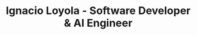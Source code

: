 ---
title: "Ignacio Loyola - Software Developer & AI Engineer"
description: "Software developer and AI engineer passionate about creating technology that enhances human capabilities. Building mobile apps and hardware solutions in Valencia, Spain."

hero:
  greeting: "Hallöchen,"
  introduction: "My name is Ignacio Loyola and I'm a Software / AI Developer based in Valencia, Spain who's been building software professionally for 3+ years."
  mission: "My ikigai—my reason for being—is to learn, build, and teach about technology that empowers and enhances human capabilities."
  
  navigation:
    title: "Explore"
    description: "To look around, you can check out my"
    links:
      - name: "projects"
        url: "/projects/"
      - name: "blog"
        url: "/blog/"
      - name: "archives"
        url: "/archives/"
  
  social:
    title: "Connect"
    closing_message: "Whether you're here by chance or intention, thanks for visiting."
    signature: "Ignacio"
    show_icons: true
  
  portrait:
    src: "/portrait.jpg"
    alt: "Ignacio Loyola"
    show: true

hero_layout:
  style: "split"
  show_portrait: true
  max_width: "1100px"
---